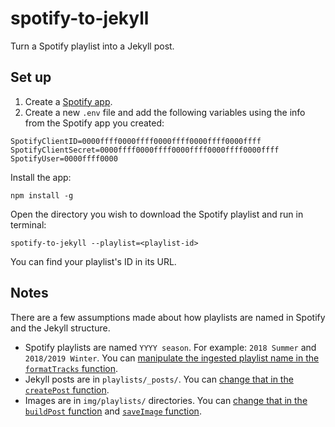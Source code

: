 # spotify-to-jekyll

Turn a Spotify playlist into a Jekyll post.

## Set up

1. Create a [Spotify app](https://developer.spotify.com/dashboard/applications).
2. Create a new `.env` file and add the following variables using the info from the Spotify app you created:
```
SpotifyClientID=0000ffff0000ffff0000ffff0000ffff0000ffff
SpotifyClientSecret=0000ffff0000ffff0000ffff0000ffff0000ffff
SpotifyUser=0000ffff0000
```

Install the app:

```
npm install -g
```

Open the directory you wish to download the Spotify playlist and run in terminal:

```
spotify-to-jekyll --playlist=<playlist-id>
```

You can find your playlist's ID in its URL.

## Notes

There are a few assumptions made about how playlists are named in Spotify and the Jekyll structure.

* Spotify playlists are named `YYYY season`. For example: `2018 Summer` and `2018/2019 Winter`. You can [manipulate the ingested playlist name in the `formatTracks` function](https://github.com/katydecorah/spotify-to-jekyll/blob/fc88b4eff599074ebae58fa3dd8e574761edb050/index.js#L44-L47).
* Jekyll posts are in `playlists/_posts/`. You can [change that in the `createPost` function](https://github.com/katydecorah/spotify-to-jekyll/blob/fc88b4eff599074ebae58fa3dd8e574761edb050/index.js#L69).
* Images are in `img/playlists/` directories. You can [change that in the `buildPost` function](https://github.com/katydecorah/spotify-to-jekyll/blob/fc88b4eff599074ebae58fa3dd8e574761edb050/index.js#L84) and [`saveImage` function](https://github.com/katydecorah/spotify-to-jekyll/blob/fc88b4eff599074ebae58fa3dd8e574761edb050/index.js#L123).
